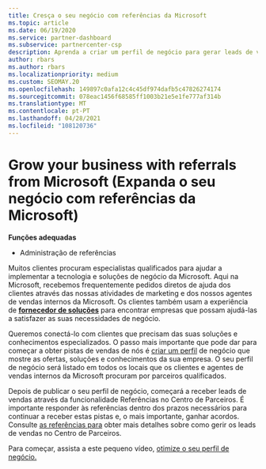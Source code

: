 ```yaml
---
title: Cresça o seu negócio com referências da Microsoft
ms.topic: article
ms.date: 06/19/2020
ms.service: partner-dashboard
ms.subservice: partnercenter-csp
description: Aprenda a criar um perfil de negócio para gerar leads de vendas através da funcionalidade de Referências do Centro de Parceiros e, em seguida, responda a estas referências.
author: rbars
ms.author: rbars
ms.localizationpriority: medium
ms.custom: SEOMAY.20
ms.openlocfilehash: 149897c0afa12c4c45df974dafb5c47826274174
ms.sourcegitcommit: 078eac1456f68585ff1003b21e5e1fe777af314b
ms.translationtype: MT
ms.contentlocale: pt-PT
ms.lasthandoff: 04/28/2021
ms.locfileid: "108120736"
---
```

# <a name="grow-your-business-with-referrals-from-microsoft"></a>Grow your business with referrals from Microsoft (Expanda o seu negócio com referências da Microsoft)

**Funções adequadas**

- Administração de referências

Muitos clientes procuram especialistas qualificados para ajudar a implementar a tecnologia e soluções de negócio da Microsoft. Aqui na Microsoft, recebemos frequentemente pedidos diretos de ajuda dos clientes através das nossas atividades de marketing e dos nossos agentes de vendas internos da Microsoft. Os clientes também usam a experiência de [ **fornecedor de soluções**](https://www.microsoft.com/solution-providers/search) para encontrar empresas que possam ajudá-las a satisfazer as suas necessidades de negócio. 

Queremos conectá-lo com clientes que precisam das suas soluções e conhecimentos especializados. O passo mais importante que pode dar para começar a obter pistas de vendas de nós é [criar um perfil](create-a-marketing-profile.md) de negócio que mostre as ofertas, soluções e conhecimentos da sua empresa. O seu perfil de negócio será listado em todos os locais que os clientes e agentes de vendas internos da Microsoft procuram por parceiros qualificados. 

 Depois de publicar o seu perfil de negócio, começará a receber leads de vendas através da funcionalidade Referências no Centro de Parceiros. É importante responder às referências dentro dos prazos necessários para continuar a receber estas pistas e, o mais importante, ganhar acordos. Consulte [as referências para](manage-leads.md) obter mais detalhes sobre como gerir os leads de vendas no Centro de Parceiros.  


Para começar, assista a este pequeno vídeo, [otimize o seu perfil de negócio.](https://player.vimeo.com/video/252788046)
